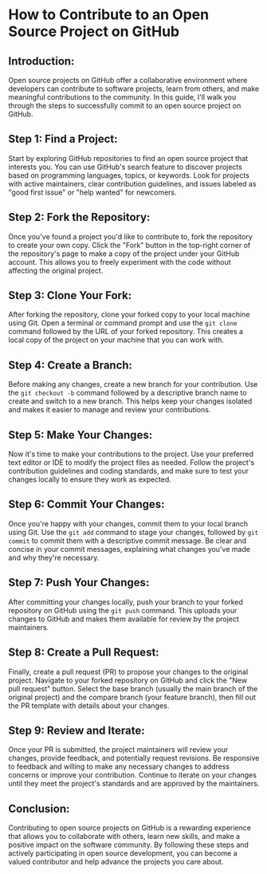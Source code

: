 # How to Contribute to an Open Source Project on GitHub

## Introduction:
Open source projects on GitHub offer a collaborative environment where developers can contribute to software projects, learn from others, and make meaningful contributions to the community. In this guide, I'll walk you through the steps to successfully commit to an open source project on GitHub.

## Step 1: Find a Project:
Start by exploring GitHub repositories to find an open source project that interests you. You can use GitHub's search feature to discover projects based on programming languages, topics, or keywords. Look for projects with active maintainers, clear contribution guidelines, and issues labeled as "good first issue" or "help wanted" for newcomers.

## Step 2: Fork the Repository:
Once you've found a project you'd like to contribute to, fork the repository to create your own copy. Click the "Fork" button in the top-right corner of the repository's page to make a copy of the project under your GitHub account. This allows you to freely experiment with the code without affecting the original project.

## Step 3: Clone Your Fork:
After forking the repository, clone your forked copy to your local machine using Git. Open a terminal or command prompt and use the `git clone` command followed by the URL of your forked repository. This creates a local copy of the project on your machine that you can work with.

## Step 4: Create a Branch:
Before making any changes, create a new branch for your contribution. Use the `git checkout -b` command followed by a descriptive branch name to create and switch to a new branch. This helps keep your changes isolated and makes it easier to manage and review your contributions.

## Step 5: Make Your Changes:
Now it's time to make your contributions to the project. Use your preferred text editor or IDE to modify the project files as needed. Follow the project's contribution guidelines and coding standards, and make sure to test your changes locally to ensure they work as expected.

## Step 6: Commit Your Changes:
Once you're happy with your changes, commit them to your local branch using Git. Use the `git add` command to stage your changes, followed by `git commit` to commit them with a descriptive commit message. Be clear and concise in your commit messages, explaining what changes you've made and why they're necessary.

## Step 7: Push Your Changes:
After committing your changes locally, push your branch to your forked repository on GitHub using the `git push` command. This uploads your changes to GitHub and makes them available for review by the project maintainers.

## Step 8: Create a Pull Request:
Finally, create a pull request (PR) to propose your changes to the original project. Navigate to your forked repository on GitHub and click the "New pull request" button. Select the base branch (usually the main branch of the original project) and the compare branch (your feature branch), then fill out the PR template with details about your changes.

## Step 9: Review and Iterate:
Once your PR is submitted, the project maintainers will review your changes, provide feedback, and potentially request revisions. Be responsive to feedback and willing to make any necessary changes to address concerns or improve your contribution. Continue to iterate on your changes until they meet the project's standards and are approved by the maintainers.

## Conclusion:
Contributing to open source projects on GitHub is a rewarding experience that allows you to collaborate with others, learn new skills, and make a positive impact on the software community. By following these steps and actively participating in open source development, you can become a valued contributor and help advance the projects you care about.
